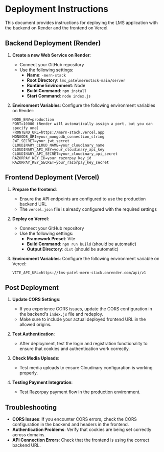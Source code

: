 # Deployment Instructions

This document provides instructions for deploying the LMS application with the backend on Render and the frontend on Vercel.

## Backend Deployment (Render)

1. **Create a new Web Service on Render**:
   - Connect your GitHub repository
   - Use the following settings:
     - **Name**: `-mern-stack`
     - **Root Directory**: `lms_patelmernstack-main/server`
     - **Runtime Environment**: Node
     - **Build Command**: `npm install`
     - **Start Command**: `node index.js`

2. **Environment Variables**:
   Configure the following environment variables on Render:
   ```
   NODE_ENV=production
   PORT=10000 (Render will automatically assign a port, but you can specify one)
   FRONTEND_URL=https://mern-stack.vercel.app
   MONGODB_URI=your_mongodb_connection_string
   JWT_SECRET=your_jwt_secret
   CLOUDINARY_CLOUD_NAME=your_cloudinary_name
   CLOUDINARY_API_KEY=your_cloudinary_api_key
   CLOUDINARY_API_SECRET=your_cloudinary_api_secret
   RAZORPAY_KEY_ID=your_razorpay_key_id
   RAZORPAY_KEY_SECRET=your_razorpay_key_secret
   ```

## Frontend Deployment (Vercel)

1. **Prepare the frontend**:
   - Ensure the API endpoints are configured to use the production backend URL
   - The `vercel.json` file is already configured with the required settings

2. **Deploy on Vercel**:
   - Connect your GitHub repository
   - Use the following settings:
     - **Framework Preset**: Vite
     - **Build Command**: `npm run build` (should be automatic)
     - **Output Directory**: `dist` (should be automatic)

3. **Environment Variables**:
   Configure the following environment variable on Vercel:
   ```
   VITE_API_URL=https://lms-patel-mern-stack.onrender.com/api/v1
   ```

## Post Deployment

1. **Update CORS Settings**:
   - If you experience CORS issues, update the CORS configuration in the backend's `index.js` file and redeploy.
   - Make sure to include your actual deployed frontend URL in the allowed origins.

2. **Test Authentication**:
   - After deployment, test the login and registration functionality to ensure that cookies and authentication work correctly.

3. **Check Media Uploads**:
   - Test media uploads to ensure Cloudinary configuration is working properly.

4. **Testing Payment Integration**:
   - Test Razorpay payment flow in the production environment.

## Troubleshooting

- **CORS Issues**: If you encounter CORS errors, check the CORS configuration in the backend and headers in the frontend.
- **Authentication Problems**: Verify that cookies are being set correctly across domains.
- **API Connection Errors**: Check that the frontend is using the correct backend URL. 
